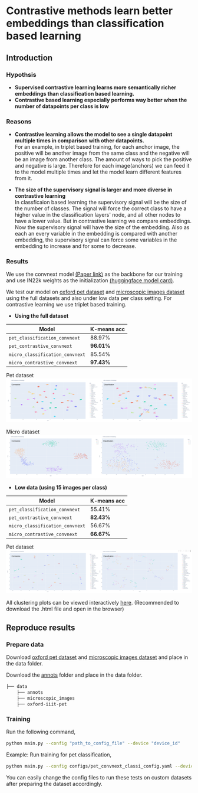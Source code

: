 # Contrastive methods learn better embeddings than classification based learning

## Introduction

### Hypothsis
- <b>Supervised contrastive learning learns more semantically richer embeddings than classification based learning. 
- Contrastive based learning especially performs way better when the number of datapoints per class is low</b>

### Reasons

- <b>Contrastive learning allows the model to see a single datapoint multiple times in comparison with other datapoints.</b><br>
For an example, in triplet based training, for each anchor image, the positive will be another image from the same class and the negative will be an image from another class. The amount of ways to pick the positive and negative is large. Therefore for each image(anchors) we can feed it to the model multiple times and let the model learn different features from it.

- <b>The size of the supervisory signal is larger and more diverse in contrastive learning</b><br>
In classficaion based learning the supervisory signal will be the size of the number of classes. The signal will force the correct class to have a higher value in the classification layers' node, and all other nodes to have a lower value. But in contrastive learning we compare embeddings. Now the supervisory signal will have the size of the embedding. Also as each an every variable in the embedding is compared with another embedding, the supervisory signal can force some variables in the embedding to increase and for some to decrease.

### Results<br>

We use the convnext model <a href="https://arxiv.org/abs/2201.03545" target="_blank">(Paper link)</a>  as the backbone for our training and use IN22k weights as the initialization <a href="https://huggingface.co/timm/convnext_tiny.fb_in22k" target="_blank">(huggingface model card)</a>. 

We test our model on  <a href="https://pytorch.org/vision/main/generated/torchvision.datasets.OxfordIIITPet.html" target="_blank">oxford pet dataset</a> and  <a href="https://www.kaggle.com/datasets/joebeachcapital/defungi?resource=download" target="_blank">microscopic images dataset</a> using the full datasets and also under low data per class setting. For contrastive learning we use triplet based training.

- <b>Using the full dataset</b>

| Model                            | K-means acc           |  
| -------------------------------- | --------------------- | 
| `pet_classification_convnext`    |       88.97%          |  
| `pet_contrastive_convnext`       |       <b>96.01%</b>   |
| `micro_classification_convnext`  |       85.54%          |  
| `micro_contrastive_convnext`     |       <b>97.43%</b>   |

Pet dataset<br>
![pet](images/pet_full.png)<br>

Micro dataset<br>
![micro](images/micro_full.png)<br>

- <b>Low data (using 15 images per class)</b>

| Model                            | K-means acc           |  
| -------------------------------- | --------------------- | 
| `pet_classification_convnext`    |       55.41%          |  
| `pet_contrastive_convnext`       |       <b>82.43%</b>   |
| `micro_classification_convnext`  |       56.67%          |  
| `micro_contrastive_convnext`     |       <b>66.67%</b>   |

Pet dataset<br>
![pet](images/pet_low_data.png)<br>

All clustering plots can be viewed interactively [here](outputs). (Recommended to download the .html file and open in the browser)

## Reproduce results

### Prepare data

Download <a href="https://pytorch.org/vision/main/generated/torchvision.datasets.OxfordIIITPet.html" target="_blank">oxford pet dataset</a> and <a href="https://www.kaggle.com/datasets/joebeachcapital/defungi?resource=download" target="_blank">microscopic images dataset</a>  and place in the data folder.

Download the <a href="https://drive.google.com/drive/folders/1a-zzC2Gyu-7nwQ6KanNKCFcw099U6E6w?usp=sharing" target="_blank">annots</a> folder and place in the data folder.

    ├── data                   
        ├── annots         
        ├── microscopic_images    
        ├── oxford-iiit-pet     

### Training

Run the following command,

```bash
python main.py --config "path_to_config_file" --device "device_id"
```
Example:
Run training for pet classification,
```bash
python main.py --config configs/pet_convnext_classi_config.yaml --device 0
```

You can easily change the config files to run these tests on custom datasets after preparing the dataset accordingly.

